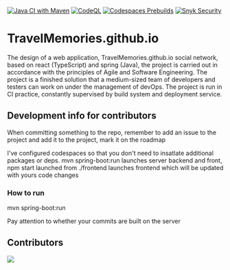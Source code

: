 [![Java CI with Maven](https://github.com/TravelMemories/TravelMemories.github.io/actions/workflows/maven.yml/badge.svg)](https://github.com/TravelMemories/TravelMemories.github.io/actions/workflows/maven.yml) [![CodeQL](https://github.com/TravelMemories/TravelMemories.github.io/actions/workflows/github-code-scanning/codeql/badge.svg)](https://github.com/TravelMemories/TravelMemories.github.io/actions/workflows/github-code-scanning/codeql) [![Codespaces Prebuilds](https://github.com/TravelMemories/TravelMemories.github.io/actions/workflows/codespaces/create_codespaces_prebuilds/badge.svg)](https://github.com/TravelMemories/TravelMemories.github.io/actions/workflows/codespaces/create_codespaces_prebuilds) [![Snyk Security](https://github.com/TravelMemories/TravelMemories.github.io/actions/workflows/snyk-security.yml/badge.svg)](https://github.com/TravelMemories/TravelMemories.github.io/actions/workflows/snyk-security.yml)
# TravelMemories.github.io

The design of a web application, TravelMemories.github.io social network, based on react (TypeScript) and spring (Java), the project is carried out in accordance with the principles of Agile and Software Engineering. The project is a finished solution that a medium-sized team of developers and testers can work on under the management of devOps. The project is run in CI practice, constantly supervised by build system and deployment service.

## Development info for contributors
When committing something to the repo, remember to add an issue to the project and add it to the project, mark it on the roadmap

I've configured codespaces so that you don't need to insatlate additional packages or deps.
mvn spring-boot:run launches server backend and front, npm start launched from ./frontend launches frontend which will be updated with yours code changes

### How to run
mvn spring-boot:run

Pay attention to whether your commits are built on the server

## Contributors
<a href="https://github.com/TravelMemories/TravelMemories.github.io/graphs/contributors">
  <img src="https://contrib.rocks/image?repo=TravelMemories/TravelMemories.github.io" />
</a>
